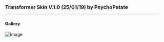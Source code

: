 ### Transformer Skin V.1.0 (25/01/19) by PsychoPatate
---

#### Gallery
![Image](https://i.imgur.com/HLndSuL.jpg)